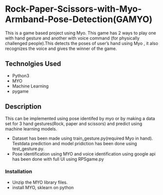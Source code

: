 # Rock-Paper-Scissors-with-Myo-Armband-Pose-Detection(GAMYO)
This is a game based project using Myo. This game has 2 ways to play one with hand gesture and another with voice command (for physically challenged people).This detects the poses of user’s hand using Myo , it also recognizes the voice and gives the winner of the game.
## Technolgies Used
- Python3
- MYO
- Machine Learning
- pygame
## Description
This can be implemented using pose identifed by myo or by making a data set for 3 hand gestures(Rock, paper and scissors) and predict using machine learning models. 
- Dataset has been made using train_gesture.py(required Myo in hand). Testdata prediction and model pridiction has been done using test_gesture.py. 
- Pose identification using MYO and voice identification using google api has been done with full UI using RPSgame.py
### Installation
- Unzip the MYO library files.
- install MYO, sklearn on python
